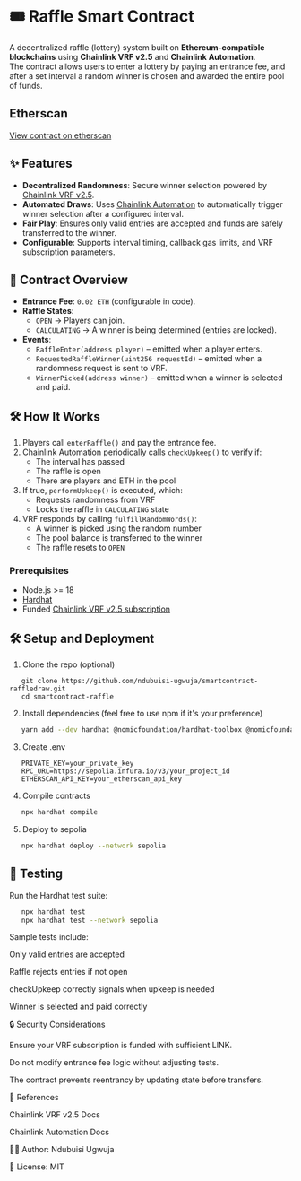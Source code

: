 # 🎟️ Raffle Smart Contract

A decentralized raffle (lottery) system built on **Ethereum-compatible blockchains** using **Chainlink VRF v2.5** and **Chainlink Automation**.  
The contract allows users to enter a lottery by paying an entrance fee, and after a set interval a random winner is chosen and awarded the entire pool of funds.

## Etherscan

[View contract on etherscan](https://sepolia.etherscan.io/address/0x84c726066C0907eA6c1E35D2a0fa1DcFD5AE3335)

## ✨ Features

- **Decentralized Randomness**: Secure winner selection powered by [Chainlink VRF v2.5](https://docs.chain.link/vrf/v2-5).
- **Automated Draws**: Uses [Chainlink Automation](https://docs.chain.link/chainlink-automation/introduction) to automatically trigger winner selection after a configured interval.
- **Fair Play**: Ensures only valid entries are accepted and funds are safely transferred to the winner.
- **Configurable**: Supports interval timing, callback gas limits, and VRF subscription parameters.

## 📜 Contract Overview

- **Entrance Fee**: `0.02 ETH` (configurable in code).
- **Raffle States**:
    - `OPEN` → Players can join.
    - `CALCULATING` → A winner is being determined (entries are locked).
- **Events**:
    - `RaffleEnter(address player)` – emitted when a player enters.
    - `RequestedRaffleWinner(uint256 requestId)` – emitted when a randomness request is sent to VRF.
    - `WinnerPicked(address winner)` – emitted when a winner is selected and paid.

## 🛠️ How It Works

1. Players call `enterRaffle()` and pay the entrance fee.
2. Chainlink Automation periodically calls `checkUpkeep()` to verify if:
    - The interval has passed
    - The raffle is open
    - There are players and ETH in the pool
3. If true, `performUpkeep()` is executed, which:
    - Requests randomness from VRF
    - Locks the raffle in `CALCULATING` state
4. VRF responds by calling `fulfillRandomWords()`:
    - A winner is picked using the random number
    - The pool balance is transferred to the winner
    - The raffle resets to `OPEN`

### Prerequisites

- Node.js >= 18
- [Hardhat](https://hardhat.org/)
- Funded [Chainlink VRF v2.5 subscription](https://docs.chain.link/vrf/v2-5/subscription)

## 🛠 Setup and Deployment

1. Clone the repo (optional)

```
   git clone https://github.com/ndubuisi-ugwuja/smartcontract-raffledraw.git
   cd smartcontract-raffle
```

2. Install dependencies (feel free to use npm if it's your preference)

```bash
   yarn add --dev hardhat @nomicfoundation/hardhat-toolbox @nomicfoundation/hardhat-verify @chainlink/contracts dotenv prettier solhint
```

3. Create .env

```env
   PRIVATE_KEY=your_private_key
   RPC_URL=https://sepolia.infura.io/v3/your_project_id
   ETHERSCAN_API_KEY=your_etherscan_api_key
```

4. Compile contracts

```bash
   npx hardhat compile
```

5. Deploy to sepolia

```bash
   npx hardhat deploy --network sepolia
```

## 🧪 Testing

Run the Hardhat test suite:

```bash
   npx hardhat test
   npx hardhat test --network sepolia
```

Sample tests include:

Only valid entries are accepted

Raffle rejects entries if not open

checkUpkeep correctly signals when upkeep is needed

Winner is selected and paid correctly

🔒 Security Considerations

Ensure your VRF subscription is funded with sufficient LINK.

Do not modify entrance fee logic without adjusting tests.

The contract prevents reentrancy by updating state before transfers.

📖 References

Chainlink VRF v2.5 Docs

Chainlink Automation Docs

👨‍💻 Author: Ndubuisi Ugwuja

📜 License: MIT
